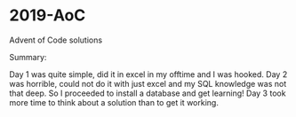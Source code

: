 # 2019-AoC
Advent of Code solutions

Summary:

Day 1 was quite simple, did it in excel in my offtime and I was hooked.
Day 2 was horrible, could not do it with just excel and my SQL knowledge was not that deep. So I proceeded to install a database and get learning!
Day 3 took more time to think about a solution than to get it working. 
